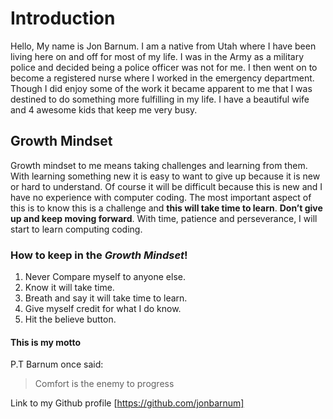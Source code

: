 # Introduction
Hello, My name is Jon Barnum. I am a native from Utah where I have been living here on and off for most of my life. I was in the Army as a military police and decided being a police officer was not for me. I then went on to become a registered nurse where I worked in the emergency department. Though I did enjoy some of the work it became apparent to me that I was destined to do something more fulfilling in my life. I have a beautiful wife and 4 awesome kids that keep me very busy.

## Growth Mindset 
Growth mindset to me means taking challenges and learning from them. With learning something new it is easy to want to give up because it is new or hard to understand. Of course it will be difficult because this is new and I have no experience with computer coding. The most important aspect of this is to know this is a challenge and **this will take time to learn**. **Don’t give up and keep moving forward**. With time, patience and perseverance, I will start to learn computing coding.

### How to keep in the _Growth Mindset_!
1. Never Compare myself to anyone else.
2. Know it will take time.
3. Breath and say it will take time to learn. 
4. Give myself credit for what I do know.
5. Hit the believe button.


#### This is my motto
P.T Barnum once said: 
> Comfort is the enemy to progress


Link to my Github profile [https://github.com/jonbarnum]
